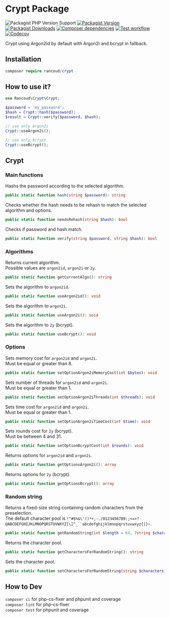 # Crypt Package

![Packagist PHP Version Support](https://img.shields.io/packagist/php-v/rancoud/crypt)
[![Packagist Version](https://img.shields.io/packagist/v/rancoud/crypt)](https://packagist.org/packages/rancoud/crypt)
[![Packagist Downloads](https://img.shields.io/packagist/dt/rancoud/crypt)](https://packagist.org/packages/rancoud/crypt)
[![Composer dependencies](https://img.shields.io/badge/dependencies-0-brightgreen)](https://github.com/rancoud/Crypt/blob/master/composer.json)
[![Test workflow](https://img.shields.io/github/actions/workflow/status/rancoud/crypt/test.yml?branch=master)](https://github.com/rancoud/crypt/actions/workflows/test.yml)
[![Codecov](https://img.shields.io/codecov/c/github/rancoud/crypt?logo=codecov)](https://codecov.io/gh/rancoud/crypt)

Crypt using Argon2id by default with Argon2i and bcrypt in fallback.  

## Installation
```php
composer require rancoud/crypt
```

## How to use it?
```php
use Rancoud\Crypt\Crypt;

$password = 'my_password';
$hash = Crypt::hash($password);
$result = Crypt::verify($password, $hash);

// use only Argon2i
Crypt::useArgon2i();

// use only bcrypt
Crypt::useBcrypt();
```

## Crypt
### Main functions
Hashs the password according to the selected algorithm.
```php
public static function hash(string $password): string
```

Checks whether the hash needs to be rehash to match the selected algorithm and options.
```php
public static function needsRehash(string $hash): bool
```

Checks if password and hash match.
```php
public static function verify(string $password, string $hash): bool
```

### Algorithms
Returns current algorithm.  
Possible values are `argon2id`, `argon2i` or `2y`.
```php
public static function getCurrentAlgo(): string
```

Sets the algorithm to `argon2id`.
```php
public static function useArgon2id(): void
```

Sets the algorithm to `argon2i`.
```php
public static function useArgon2i(): void
```

Sets the algorithm to `2y` (bcrypt).
```php
public static function useBcrypt(): void
```

### Options
Sets memory cost for `argon2id` and `argon2i`.<br>
Must be equal or greater than 8.
```php
public static function setOptionArgon2iMemoryCost(int $bytes): void
```

Sets number of threads for `argon2id` and `argon2i`.<br>
Must be equal or greater than 1.
```php
public static function setOptionArgon2iThreads(int $threads): void
```

Sets time cost for `argon2id` and `argon2i`.<br>
Must be equal or greater than 1.
```php
public static function setOptionArgon2iTimeCost(int $time): void
```

Sets rounds cost for `2y` (bcrypt).<br>
Must be between 4 and 31.
```php
public static function setOptionBcryptCost(int $rounds): void
```

Returns options for `argon2id` and `argon2i`.
```php
public static function getOptionsArgon2i(): array
```

Returns options for `2y` (bcrypt).
```php
public static function getOptionsBcrypt(): array
```

### Random string
Returns a fixed-size string containing random characters from the preselection.  
The default character pool is `!"#$%&\'()*+,-./0123456789:;<=>?@ABCDEFGHIJKLMNOPQRSTUVWXYZ[\]^_``abcdefghijklmnopqrstuvwxyz{|}~`.
```php
public static function getRandomString(int $length = 64, ?string $characters = null): string
```

Returns the character pool.
```php
public static function getCharactersForRandomString(): string
```

Sets the character pool.
```php
public static function setCharactersForRandomString(string $characters): void
```

## How to Dev
`composer ci` for php-cs-fixer and phpunit and coverage  
`composer lint` for php-cs-fixer  
`composer test` for phpunit and coverage
